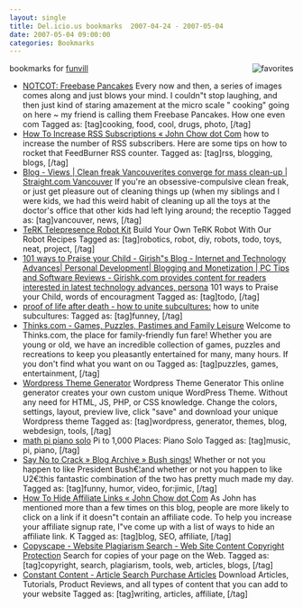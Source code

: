 ```yaml
---
layout: single
title: Del.icio.us bookmarks  2007-04-24 - 2007-05-04
date: 2007-05-04 09:00:00
categories: Bookmarks
---
```

bookmarks for <a href="http://del.icio.us/funvill"> funvill</a>
<a href="http://del.icio.us/funvill"> <img src="/public/uploads/2007/03/favorites_icon.thumbnail.jpg" alt="favorites" align="right" /></a>
<ul>
	<li><a href="http://www.notcot.com/archives/2007/04/freebase_pancak.php" title="http://www.notcot.com/archives/2007/04/freebase_pancak.php">NOTCOT: Freebase Pancakes</a>
Every now and then, a series of images comes along and just blows your mind. I couldn&quot;t stop laughing, and then just kind of staring amazement at the micro scale "
cooking" going on here ~ my friend is calling them Freebase Pancakes. How one even com Tagged as: [tag]cooking, food, cool, drugs, photo, [/tag]</li>
	<li><a href="http://www.johnchow.com/how-to-increase-rss-subscriptions/" title="http://www.johnchow.com/how-to-increase-rss-subscriptions/">How To Increase RSS Subscriptions « John Chow dot Com</a>
how to increase the number of RSS subscribers. Here are some tips on how to rocket that FeedBurner RSS counter. Tagged as: [tag]rss, blogging, blogs, [/tag]</li>
	<li><a href="http://www.straight.com/article-87493/clean-freak-vancouverites-converge-for-mass-clean-up" title="http://www.straight.com/article-87493/clean-freak-vancouverites-converge-for-mass-clean-up">Blog - Views | Clean freak Vancouverites converge for mass clean-up | Straight.com Vancouver</a>
If you're an obsessive-compulsive clean freak, or just get pleasure out of cleaning things up (when my siblings and I were kids, we had this weird habit of cleaning up all the toys at the doctor's office that other kids had left lying around; the receptio Tagged as: [tag]vancouver, news, [/tag]</li>
	<li><a href="http://www.terk.ri.cmu.edu/recipes/index.php" title="http://www.terk.ri.cmu.edu/recipes/index.php">TeRK Telepresence Robot Kit</a>
Build Your Own TeRK Robot With Our Robot Recipes Tagged as: [tag]robotics, robot, diy, robots, todo, toys, neat, project, [/tag]</li>
	<li><a href="http://girishk.com/2007/04/24/101-ways-to-praise-your-child/" title="http://girishk.com/2007/04/24/101-ways-to-praise-your-child/">101 ways to Praise your Child - Girish&quot;s Blog - Internet and Technology Advances| Personal Development| Blogging and Monetization | PC Tips and Software Reviews - Girishk.com provides content for readers interested in latest technology advances, persona</a>
101 ways to Praise your Child, words of encouragment Tagged as: [tag]todo, [/tag]</li>
	<li><a href="http://heinousbitca.livejournal.com/225929.html?view=935817#t935817" title="http://heinousbitca.livejournal.com/225929.html?view=935817#t935817">proof of life after death - how to unite subcultures:</a>
how to unite subcultures: Tagged as: [tag]funney, [/tag]</li>
	<li><a href="http://thinks.com/" title="http://thinks.com/">Thinks.com - Games, Puzzles, Pastimes and Family Leisure</a>
Welcome to Thinks.com, the place for family-friendly fun fare! Whether you are young or old, we have an incredible collection of games, puzzles and recreations to keep you pleasantly entertained for many, many hours.  If you don't find what you want on ou Tagged as: [tag]puzzles, games, entertainment, [/tag]</li>
	<li><a href="http://www.yvoschaap.com/wpthemegen/" title="http://www.yvoschaap.com/wpthemegen/">Wordpress Theme Generator</a>
Wordpress Theme Generator This online generator creates your own custom unique WordPress Theme. Without any need for HTML, JS, PHP, or CSS knowledge.  Change the colors, settings, layout, preview live, click "save" and download your unique Wordpress theme Tagged as: [tag]wordpress, generator, themes, blog, webdesign, tools, [/tag]</li>
	<li><a href="http://www.tomdukich.com/math%20pi%20piano%20solo.html" title="http://www.tomdukich.com/math%20pi%20piano%20solo.html">math pi piano solo</a>
Pi to 1,000 Places: Piano Solo Tagged as: [tag]music, pi, piano, [/tag]</li>
	<li><a href="http://www.saynotocrack.com/index.php/2007/04/23/bush-sings/" title="http://www.saynotocrack.com/index.php/2007/04/23/bush-sings/">Say No to Crack » Blog Archive » Bush sings!</a>
Whether or not you happen to like President Bush€¦and whether or not you happen to like U2€¦this fantastic combination of the two has pretty much made my day. Tagged as: [tag]funny, humor, video, for:jimic, [/tag]</li>
	<li><a href="http://www.johnchow.com/how-to-hide-affiliate-links/" title="http://www.johnchow.com/how-to-hide-affiliate-links/">How To Hide Affiliate Links « John Chow dot Com</a>
As John has mentioned more than a few times on this blog, people are more likely to click on a link if it doesn&quot;t contain an affiliate code. To help you increase your affiliate signup rate, I&quot;ve come up with a list of ways to hide an affiliate link. K Tagged as: [tag]blog, SEO, affiliate, [/tag]</li>
	<li><a href="http://copyscape.com/" title="http://copyscape.com/">Copyscape - Website Plagiarism Search - Web Site Content Copyright Protection</a>
Search for copies of your page on the Web. Tagged as: [tag]copyright, search, plagiarism, tools, web, articles, blogs, [/tag]</li>
	<li><a href="http://www.constant-content.com/" title="http://www.constant-content.com/">Constant Content - Article Search Purchase Articles</a>
Download Articles, Tutorials, Product Reviews, and all types of content that you can add to your website Tagged as: [tag]writing, articles, affiliate, [/tag]</li>
</ul>

